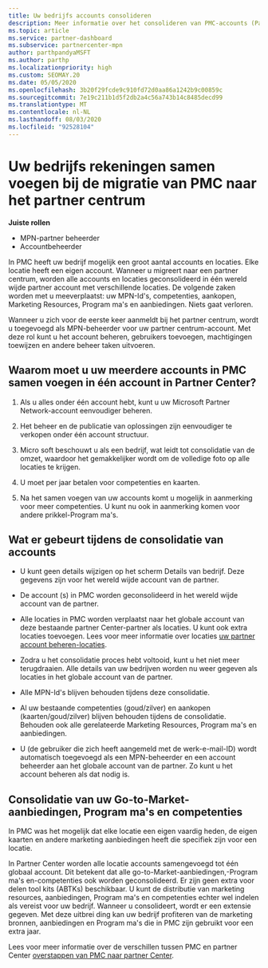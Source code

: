 ```yaml
---
title: Uw bedrijfs accounts consolideren
description: Meer informatie over het consolideren van PMC-accounts (Partner Membership Center) in één account in het partner centrum. Is van toepassing op migreren van PMC naar partner centrum.
ms.topic: article
ms.service: partner-dashboard
ms.subservice: partnercenter-mpn
author: parthpandyaMSFT
ms.author: parthp
ms.localizationpriority: high
ms.custom: SEOMAY.20
ms.date: 05/05/2020
ms.openlocfilehash: 3b20f29fcde9c910fd72d0aa86a1242b9c00859c
ms.sourcegitcommit: 7e19c211b1d5f2db2a4c56a743b14c8485decd99
ms.translationtype: MT
ms.contentlocale: nl-NL
ms.lasthandoff: 08/03/2020
ms.locfileid: "92528104"
---
```

# <a name="consolidate-your-company-accounts-when-migrating-from-pmc-to-partner-center"></a>Uw bedrijfs rekeningen samen voegen bij de migratie van PMC naar het partner centrum

**Juiste rollen**

- MPN-partner beheerder
- Accountbeheerder

In PMC heeft uw bedrijf mogelijk een groot aantal accounts en locaties. Elke locatie heeft een eigen account. Wanneer u migreert naar een partner centrum, worden alle accounts en locaties geconsolideerd in één wereld wijde partner account met verschillende locaties. De volgende zaken worden met u meeverplaatst: uw MPN-Id's, competenties, aankopen, Marketing Resources, Program ma's en aanbiedingen. Niets gaat verloren.

Wanneer u zich voor de eerste keer aanmeldt bij het partner centrum, wordt u toegevoegd als MPN-beheerder voor uw partner centrum-account. Met deze rol kunt u het account beheren, gebruikers toevoegen, machtigingen toewijzen en andere beheer taken uitvoeren.

## <a name="why-should-you-consolidate-your-multiple-accounts-in-pmc-into-one-account-in-partner-center"></a>Waarom moet u uw meerdere accounts in PMC samen voegen in één account in Partner Center?

1. Als u alles onder één account hebt, kunt u uw Microsoft Partner Network-account eenvoudiger beheren.

2. Het beheer en de publicatie van oplossingen zijn eenvoudiger te verkopen onder één account structuur.

3. Micro soft beschouwt u als een bedrijf, wat leidt tot consolidatie van de omzet, waardoor het gemakkelijker wordt om de volledige foto op alle locaties te krijgen.  

4. U moet per jaar betalen voor competenties en kaarten.

5. Na het samen voegen van uw accounts komt u mogelijk in aanmerking voor meer competenties. U kunt nu ook in aanmerking komen voor andere prikkel-Program ma's.

## <a name="what-happens-during-consolidation-of-accounts"></a>Wat er gebeurt tijdens de consolidatie van accounts

- U kunt geen details wijzigen op het scherm Details van bedrijf. Deze gegevens zijn voor het wereld wijde account van de partner.

- De account (s) in PMC worden geconsolideerd in het wereld wijde account van de partner.

- Alle locaties in PMC worden verplaatst naar het globale account van deze bestaande partner Center-partner als locaties. U kunt ook extra locaties toevoegen. Lees voor meer informatie over locaties  [uw partner account beheren-locaties](manage-locations.md).

- Zodra u het consolidatie proces hebt voltooid, kunt u het niet meer terugdraaien. Alle details van uw bedrijven worden nu weer gegeven als locaties in het globale account van de partner. 

- Alle MPN-Id's blijven behouden tijdens deze consolidatie.

- Al uw bestaande competenties (goud/zilver) en aankopen (kaarten/goud/zilver) blijven behouden tijdens de consolidatie. Behouden ook alle gerelateerde Marketing Resources, Program ma's en aanbiedingen.

- U (de gebruiker die zich heeft aangemeld met de werk-e-mail-ID) wordt automatisch toegevoegd als een MPN-beheerder en een account beheerder aan het globale account van de partner. Zo kunt u het account beheren als dat nodig is.

## <a name="consolidating-your-go-to-market-offers-programs-and-competencies"></a>Consolidatie van uw Go-to-Market-aanbiedingen, Program ma's en competenties

In PMC was het mogelijk dat elke locatie een eigen vaardig heden, de eigen kaarten en andere marketing aanbiedingen heeft die specifiek zijn voor een locatie.

In Partner Center worden alle locatie accounts samengevoegd tot één globaal account. Dit betekent dat alle go-to-Market-aanbiedingen,-Program ma's en-competenties ook worden geconsolideerd. Er zijn geen extra voor delen tool kits (ABTKs) beschikbaar. U kunt de distributie van marketing resources, aanbiedingen, Program ma's en competenties echter wel indelen als vereist voor uw bedrijf. Wanneer u consolideert, wordt er een extensie gegeven. Met deze uitbrei ding kan uw bedrijf profiteren van de marketing bronnen, aanbiedingen en Program ma's die in PMC zijn gebruikt voor een extra jaar.

Lees voor meer informatie over de verschillen tussen PMC en partner Center [overstappen van PMC naar partner Center](guide-to-migration.md).

